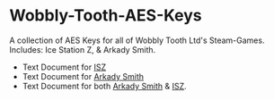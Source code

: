 # Wobbly-Tooth-AES-Keys
A collection of AES Keys for all of Wobbly Tooth Ltd's Steam-Games. Includes: Ice Station Z, &amp; Arkady Smith.

- Text Document for [ISZ](https://github.com/Cracko298/Wobbly-Tooth-AES-Keys/blob/main/aes-isz-keys.txt)
- Text Document for [Arkady Smith](https://github.com/Cracko298/Wobbly-Tooth-AES-Keys/blob/main/aes-arkady-keys.txt)
- Text Document for both [Arkady Smith](https://github.com/Cracko298/Wobbly-Tooth-AES-Keys/blob/main/enc_keys.txt) & [ISZ](https://github.com/Cracko298/Wobbly-Tooth-AES-Keys/blob/main/enc_keys.txt).
